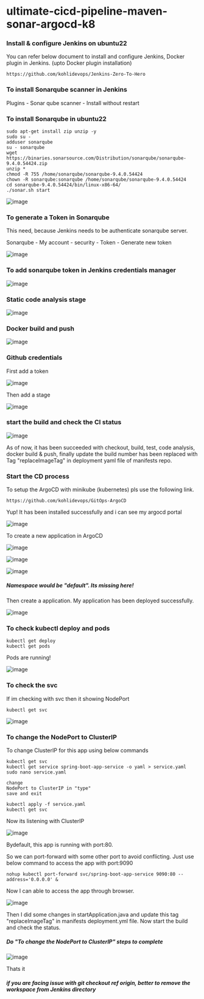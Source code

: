 # ultimate-cicd-pipeline-maven-sonar-argocd-k8

### Install & configure Jenkins on ubuntu22

You can refer below document to install and configure Jenkins, Docker plugin in Jenkins. (upto Docker plugin installation)

```
https://github.com/kohlidevops/Jenkins-Zero-To-Hero
```

### To install Sonarqube scanner in Jenkins

Plugins - Sonar qube scanner - Install without restart

### To install Sonarqube in ubuntu22

```
sudo apt-get install zip unzip -y
sudo su -
adduser sonarqube
su - sonarqube
wget https://binaries.sonarsource.com/Distribution/sonarqube/sonarqube-9.4.0.54424.zip
unzip *
chmod -R 755 /home/sonarqube/sonarqube-9.4.0.54424
chown -R sonarqube:sonarqube /home/sonarqube/sonarqube-9.4.0.54424
cd sonarqube-9.4.0.54424/bin/linux-x86-64/
./sonar.sh start
```

![image](https://github.com/kohlidevops/ultimate-cicd-pipeline-maven-sonar-argocd-k8/assets/100069489/3583abac-4e85-4fae-8d00-02097291fb4d)

### To generate a Token in Sonarqube

This need, because Jenkins needs to be authenticate sonarqube server.

Sonarqube - My account - security - Token - Generate new token

![image](https://github.com/kohlidevops/ultimate-cicd-pipeline-maven-sonar-argocd-k8/assets/100069489/b5854949-d831-4e37-8ca8-11b527c596a2)

### To add sonarqube token in Jenkins credentials manager

![image](https://github.com/kohlidevops/ultimate-cicd-pipeline-maven-sonar-argocd-k8/assets/100069489/465ba499-d448-4f0c-b1e0-ca30a31eaef6)

### Static code analysis stage

![image](https://github.com/kohlidevops/ultimate-cicd-pipeline-maven-sonar-argocd-k8/assets/100069489/d7488f4f-3b32-49ed-b40b-79b9c7e31863)

### Docker build and push

![image](https://github.com/kohlidevops/ultimate-cicd-pipeline-maven-sonar-argocd-k8/assets/100069489/47f1f955-6d39-4b49-b054-6bc34c1a9786)

### Github credentials

First add a token

![image](https://github.com/kohlidevops/ultimate-cicd-pipeline-maven-sonar-argocd-k8/assets/100069489/43ab5519-8011-46ea-9dd1-f0a22c94d97d)

Then add a stage

![image](https://github.com/kohlidevops/ultimate-cicd-pipeline-maven-sonar-argocd-k8/assets/100069489/de39630b-0b74-46ad-86c5-036c7a3ea3d8)

### start the build and check the CI status

![image](https://github.com/kohlidevops/ultimate-cicd-pipeline-maven-sonar-argocd-k8/assets/100069489/122ce97e-c646-463d-ab72-d255245a1471)

As of now, it has been succeeded with checkout, build, test, code analysis, docker build & push, finally update the build number has been replaced with Tag "replaceImageTag" in deployment yaml file of manifests repo.

### Start the CD process

To setup the ArgoCD with minikube (kubernetes) pls use the following link.

```
https://github.com/kohlidevops/GitOps-ArgoCD
```

Yup! It has been installed successfully and i can see my argocd portal

![image](https://github.com/kohlidevops/ultimate-cicd-pipeline-maven-sonar-argocd-k8/assets/100069489/bf1d410b-07c3-47aa-9f70-2902cc0e57df)

To create a new application in ArgoCD

![image](https://github.com/kohlidevops/ultimate-cicd-pipeline-maven-sonar-argocd-k8/assets/100069489/fe005fb3-acfb-4227-9fac-aa1d0ee91b97)

![image](https://github.com/kohlidevops/ultimate-cicd-pipeline-maven-sonar-argocd-k8/assets/100069489/0a3fe503-b82d-4e9f-81f8-0b4d1ced298c)

![image](https://github.com/kohlidevops/ultimate-cicd-pipeline-maven-sonar-argocd-k8/assets/100069489/0e0491f3-af62-4e9e-8061-d9074e8c3c29)

##### Namespace would be "default". Its missing here!

Then create a application. My application has been deployed successfully.

![image](https://github.com/kohlidevops/ultimate-cicd-pipeline-maven-sonar-argocd-k8/assets/100069489/090500fb-7ff8-4e0e-80e5-1eee9881f63c)

### To check kubectl deploy and pods

```
kubectl get deploy
kubectl get pods
```

Pods are running! 

![image](https://github.com/kohlidevops/ultimate-cicd-pipeline-maven-sonar-argocd-k8/assets/100069489/09402571-a5dd-4cba-ae13-74f5ec2d0174)

### To check the svc

If im checking with svc then it showing NodePort

```
kubectl get svc
```

![image](https://github.com/kohlidevops/ultimate-cicd-pipeline-maven-sonar-argocd-k8/assets/100069489/cb854fcb-73c1-468a-9060-e5c5238b34d1)

### To change the NodePort to ClusterIP

To change ClusterIP for this app using below commands

```
kubectl get svc
kubectl get service spring-boot-app-service -o yaml > service.yaml
sudo nano service.yaml

change
NodePort to ClusterIP in "type"
save and exit

kubectl apply -f service.yaml
kubectl get svc
```

Now its listening with ClusterIP

![image](https://github.com/kohlidevops/ultimate-cicd-pipeline-maven-sonar-argocd-k8/assets/100069489/8325dd7a-5264-48ec-b756-7135688f4b64)

Bydefault, this app is running with port:80.

So we can port-forward with some other port to avoid conflicting. Just use below command to access the app with port:9090

```
nohup kubectl port-forward svc/spring-boot-app-service 9090:80 --address='0.0.0.0' &
```

Now I can able to access the app through browser. 

![image](https://github.com/kohlidevops/ultimate-cicd-pipeline-maven-sonar-argocd-k8/assets/100069489/d76773f5-2b12-44c4-aa8c-e8012077b229)

Then I did some changes in startApplication.java and update this tag "replaceImageTag" in manifests deployment.yml file. Now start the build and check the status.

##### Do "To change the NodePort to ClusterIP" steps to complete

![image](https://github.com/kohlidevops/ultimate-cicd-pipeline-maven-sonar-argocd-k8/assets/100069489/c281161c-2f81-48b9-963a-25c4528d0a83)

Thats it

##### if you are facing issue with git checkout ref origin, better to remove the workspace from Jenkins directory

